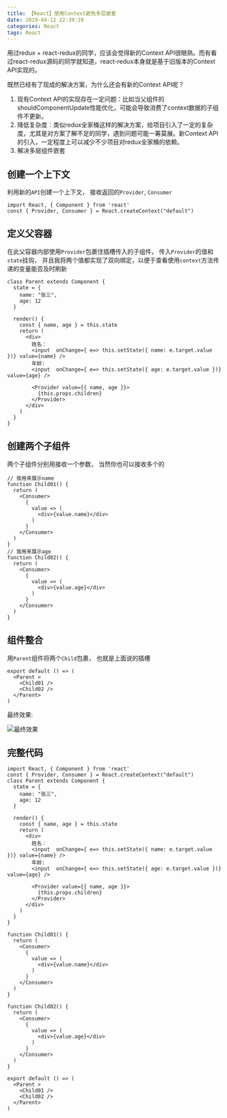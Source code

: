 ```yaml
---
title: 【React】使用Context避免多层嵌套
date: 2019-04-12 22:39:19
categories: React
tags: React
---
```


用过redux + react-redux的同学，应该会觉得新的Context API很眼熟。而有看过react-redux源码的同学就知道，react-redux本身就是基于旧版本的Context API实现的。

既然已经有了现成的解决方案，为什么还会有新的Context API呢？

1. 现有Context API的实现存在一定问题：比如当父组件的shouldComponentUpdate性能优化，可能会导致消费了context数据的子组件不更新。
2. 降低复杂度：类似redux全家桶这样的解决方案，给项目引入了一定的复杂度，尤其是对方案了解不足的同学，遇到问题可能一筹莫展。新Context API的引入，一定程度上可以减少不少项目对redux全家桶的依赖。
3. 解决多层组件嵌套


## 创建一个上下文

利用新的`API`创建一个上下文， 接收返回的`Provider`, `Consumer`
```Js
import React, { Component } from 'react'
const { Provider, Consumer } = React.createContext("default")
```

## 定义父容器

在此父容器内部使用`Provider`包裹住插槽传入的子组件， 传入`Provider`的值和`state`挂钩， 并且我将两个值都实现了双向绑定，以便于查看使用`context`方法传递的变量能否及时刷新  

```Js
class Parent extends Component {
  state = {
    name: "张三",
    age: 12
  }

  render() {
    const { name, age } = this.state
    return (
      <div>
        姓名：
        <input  onChange={ e=> this.setState({ name: e.target.value })} value={name} />
        年龄:
        <input  onChange={ e=> this.setState({ age: e.target.value })}  value={age} />

        <Provider value={{ name, age }}>
          {this.props.children}
        </Provider>
      </div>
    )
  }
}
```

## 创建两个子组件
两个子组件分别用接收一个参数， 当然你也可以接收多个的
```Js
// 我用来展示name
function Child01() {
  return (
    <Consumer>
      {
        value => (
          <div>{value.name}</div>
        )
      }
    </Consumer>
  )
}
// 我用来展示age
function Child02() {
  return (
    <Consumer>
      {
        value => (
          <div>{value.age}</div>
        )
      }
    </Consumer>
  )
}
```

## 组件整合
用`Parent`组件将两个`Child`包裹， 也就是上面说的插槽
```Js
export default () => (
  <Parent >
    <Child01 />
    <Child02 />
  </Parent>
)
```

最终效果:

![最终效果](http://img.nixiaolei.com/reactContext.gif)


## 完整代码
```Js
import React, { Component } from 'react'
const { Provider, Consumer } = React.createContext("default")
class Parent extends Component {
  state = {
    name: "张三",
    age: 12
  }

  render() {
    const { name, age } = this.state
    return (
      <div>
        姓名：
        <input  onChange={ e=> this.setState({ name: e.target.value })} value={name} />
        年龄:
        <input  onChange={ e=> this.setState({ age: e.target.value })}  value={age} />

        <Provider value={{ name, age }}>
          {this.props.children}
        </Provider>
      </div>
    )
  }
}

function Child01() {
  return (
    <Consumer>
      {
        value => (
          <div>{value.name}</div>
        )
      }
    </Consumer>
  )
}

function Child02() {
  return (
    <Consumer>
      {
        value => (
          <div>{value.age}</div>
        )
      }
    </Consumer>
  )
}

export default () => (
  <Parent >
    <Child01 />
    <Child02 />
  </Parent>
)
```







